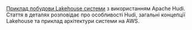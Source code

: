 [Приклад побудови Lakehouse системи](https://medium.com/slalom-build/data-lakehouse-building-the-next-generation-of-data-lakes-using-apache-hudi-41550f62f5f) з використанням Apache Hudi. Стаття в деталях розповідає про особливості Hudi, загальні концепції Lakehouse та приклад архітектури системи на AWS.